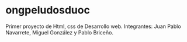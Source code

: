# ongpeludosduoc
Primer proyecto de Html, css de Desarrollo web.
Integrantes: Juan Pablo Navarrete, Miguel González y Pablo Briceño.
